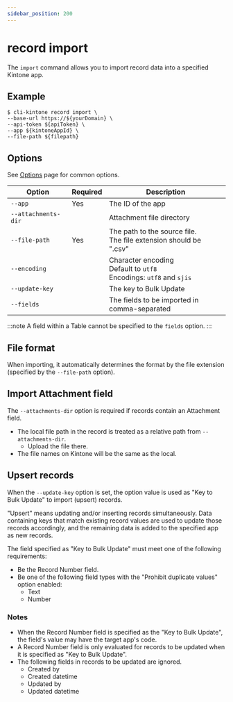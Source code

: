 ```yaml
---
sidebar_position: 200
---
```


# record import

The `import` command allows you to import record data into a specified Kintone app.

## Example

```shell
$ cli-kintone record import \
--base-url https://${yourDomain} \
--api-token ${apiToken} \
--app ${kintoneAppId} \
--file-path ${filepath}
```

## Options

See [Options](/options) page for common options.

| Option              | Required | Description                                                               |
| ------------------- | -------- | ------------------------------------------------------------------------- |
| `--app`             | Yes      | The ID of the app                                                         |
| `--attachments-dir` |          | Attachment file directory                                                 |
| `--file-path`       | Yes      | The path to the source file.<br/>The file extension should be ".csv"      |
| `--encoding  `      |          | Character encoding<br/>Default to `utf8`<br/>Encodings: `utf8` and `sjis` |
| `--update-key`      |          | The key to Bulk Update                                                    |
| `--fields  `        |          | The fields to be imported in comma-separated                              |

:::note
A field within a Table cannot be specified to the `fields` option.
:::

## File format

When importing, it automatically determines the format by the file extension (specified by the `--file-path` option).

## Import Attachment field

The `--attachments-dir` option is required if records contain an Attachment field.

- The local file path in the record is treated as a relative path from `--attachments-dir`.
  - Upload the file there.
- The file names on Kintone will be the same as the local.

## Upsert records

When the `--update-key` option is set, the option value is used as "Key to Bulk Update" to import (upsert) records.

"Upsert" means updating and/or inserting records simultaneously. Data containing keys that match existing record values are used to update those records accordingly, and the remaining data is added to the specified app as new records.

The field specified as "Key to Bulk Update" must meet one of the following requirements:

- Be the Record Number field.
- Be one of the following field types with the "Prohibit duplicate values" option enabled:
  - Text
  - Number

### Notes

- When the Record Number field is specified as the "Key to Bulk Update", the field's value may have the target app's code.
- A Record Number field is only evaluated for records to be updated when it is specified as "Key to Bulk Update".
- The following fields in records to be updated are ignored.
  - Created by
  - Created datetime
  - Updated by
  - Updated datetime
